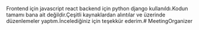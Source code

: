 Frontend için javascript react backend için python django kullanıldı.Kodun tamamı bana ait değildir.Çeşitli kaynaklardan alıntılar ve üzerinde düzenlemeler yaptım.İncelediğiniz için teşekkür ederim.# MeetingOrganizer
